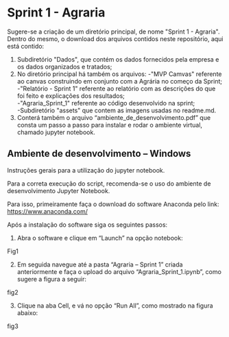 # Sprint 1 - Agraria

Sugere-se a criação de um diretório principal, de nome "Sprint 1 - Agraria". Dentro do mesmo, o download dos arquivos contidos neste repositório, aqui está contido:
1) Subdiretório "Dados", que contém os dados fornecidos pela empresa e os dados organizados e tratados;
2) No diretório principal há também os arquivos: -"MVP Camvas" referente ao canvas construindo em conjunto com a Agrária no começo da Sprint;
                                                 -"Relatório - Sprint 1" referente ao relatório com as descrições do que foi feito e explicações dos resultados;<br>
                                                 -"Agraria_Sprint_1" referente ao código desenvolvido na sprint;<br>
                                                 -Subdiretório "assets" que contem as imagens usadas no readme.md.<br>
3) Conterá também o arquivo “ambiente_de_desenvolvimento.pdf” que consta um passo a passo para instalar e rodar o ambiente virtual, chamado jupyter notebook. 



## Ambiente de desenvolvimento – Windows

Instruções gerais para a utilização do jupyter notebook.

Para a correta execução do script, recomenda-se o uso do ambiente de desenvolvimento Jupyter Notebook.

Para isso, primeiramente faça o download do software Anaconda pelo link:
https://www.anaconda.com/

Após a instalação do software siga os seguintes passos:
1) Abra o software e clique em “Launch” na opção notebook:

 Fig1

2) Em seguida navegue até a pasta “Agraria – Sprint 1” criada anteriormente e faça o upload do arquivo “Agraria_Sprint_1.ipynb”, como sugere a figura a seguir:
 
 fig2
 
3) Clique na aba Cell, e vá no opção “Run All”,  como mostrado na figura abaixo:
 
fig3
